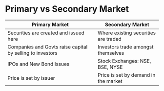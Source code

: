 # Primary vs Secondary Market

| Primary Market                                            | Secondary Market                     |
| --------------------------------------------------------- | ------------------------------------ |
| Securities are created and issued here                    | Where existing securities are traded |
| Companies and Govts raise capital by selling to investors | Investors trade amongst themselves   |
| IPOs and New Bond Issues                                  | Stock Exchanges: NSE, BSE, NYSE      |
| Price is set by issuer                                    | Price is set by demand in the market |
